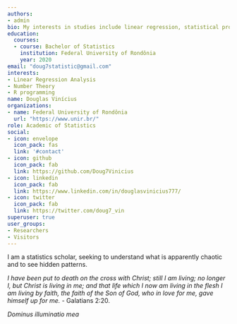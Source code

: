 ```yaml
---
authors:
- admin
bio: My interests in studies include linear regression, statistical probability programming in R.
education:
  courses:
  - course: Bachelor of Statistics
    institution: Federal University of Rondônia
    year: 2020
email: "doug7statistic@gmail.com"
interests:
- Linear Regression Analysis
- Number Theory
- R programming
name: Douglas Vinícius
organizations:
- name: Federal University of Rondônia
  url: "https://www.unir.br/"
role: Academic of Statistics
social:
- icon: envelope
  icon_pack: fas
  link: '#contact'
- icon: github
  icon_pack: fab
  link: https://github.com/Doug7Vinicius
- icon: linkedin
  icon_pack: fab
  link: https://www.linkedin.com/in/douglasvinicius777/
- icon: twitter
  icon_pack: fab
  link: https://twitter.com/doug7_vin
superuser: true
user_groups:
- Researchers
- Visitors
---
```



I am a statistics scholar, seeking to understand what is apparently chaotic and to see hidden patterns.

*I have been put to death on the cross with Christ; still I am living; no longer I, but Christ is living in me; and that life which I now am living in the flesh I am living by faith, the faith of the Son of God, who in love for me, gave himself up for me.* - Galatians 2:20.

*Dominus illuminatio mea*
